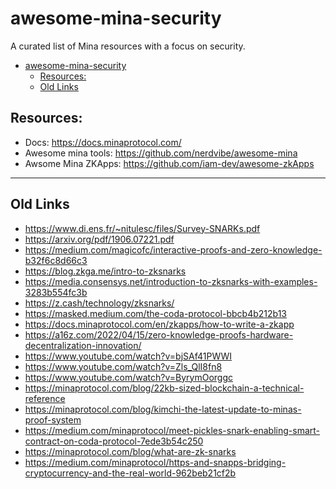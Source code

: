 # awesome-mina-security

A curated list of Mina resources with a focus on security.

- [awesome-mina-security](#awesome-mina-security)
  - [Resources:](#resources)
  - [Old Links](#old-links)

## Resources:

- Docs: https://docs.minaprotocol.com/
- Awesome mina tools: https://github.com/nerdvibe/awesome-mina 
- Awsome Mina ZKApps: https://github.com/iam-dev/awesome-zkApps 





---
## Old Links

- https://www.di.ens.fr/~nitulesc/files/Survey-SNARKs.pdf
- https://arxiv.org/pdf/1906.07221.pdf 
- https://medium.com/magicofc/interactive-proofs-and-zero-knowledge-b32f6c8d66c3 
- https://blog.zkga.me/intro-to-zksnarks 
- https://media.consensys.net/introduction-to-zksnarks-with-examples-3283b554fc3b 
- https://z.cash/technology/zksnarks/
- https://masked.medium.com/the-coda-protocol-bbcb4b212b13 
- https://docs.minaprotocol.com/en/zkapps/how-to-write-a-zkapp 
- https://a16z.com/2022/04/15/zero-knowledge-proofs-hardware-decentralization-innovation/
- https://www.youtube.com/watch?v=bjSAf41PWWI
- https://www.youtube.com/watch?v=Zls_QlI8fn8
- https://www.youtube.com/watch?v=ByrymOorggc
- https://minaprotocol.com/blog/22kb-sized-blockchain-a-technical-reference
- https://minaprotocol.com/blog/kimchi-the-latest-update-to-minas-proof-system
- https://medium.com/minaprotocol/meet-pickles-snark-enabling-smart-contract-on-coda-protocol-7ede3b54c250
- https://minaprotocol.com/blog/what-are-zk-snarks
- https://medium.com/minaprotocol/https-and-snapps-bridging-cryptocurrency-and-the-real-world-962beb21cf2b 
